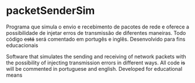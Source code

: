 # packetSenderSim
Programa que simula o envio e recebimento de pacotes de rede e oferece a possibilidade de injetar erros de transmissão de diferentes maneiras. Todo código <strike>está</strike> será comentado em portugês e inglês.
Desenvolvido para fins educacionais

Software that simulates the sending and receiving of network packets with the possibility of injecting transmission errors in different ways. All code <strike>is</strike> will be commented in portuguese and english.
Developed for educational means
